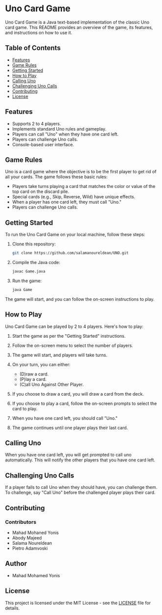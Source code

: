 # Uno Card Game

Uno Card Game is a Java text-based implementation of the classic Uno card game. This README provides an overview of the game, its features, and instructions on how to use it.

## Table of Contents
- [Features](#features)
- [Game Rules](#game-rules)
- [Getting Started](#getting-started)
- [How to Play](#how-to-play)
- [Calling Uno](#calling-uno)
- [Challenging Uno Calls](#challenging-uno-calls)
- [Contributing](#contributing)
- [License](#license)

## Features

- Supports 2 to 4 players.
- Implements standard Uno rules and gameplay.
- Players can call "Uno" when they have one card left.
- Players can challenge Uno calls.
- Console-based user interface.

## Game Rules

Uno is a card game where the objective is to be the first player to get rid of all your cards. The game follows these basic rules:

- Players take turns playing a card that matches the color or value of the top card on the discard pile.
- Special cards (e.g., Skip, Reverse, Wild) have unique effects.
- When a player has one card left, they must call "Uno."
- Players can challenge Uno calls.

## Getting Started

To run the Uno Card Game on your local machine, follow these steps:

1. Clone this repository:

   ```bash
   git clone https://github.com/salamanoureldean/UNO.git
   ```

2. Compile the Java code:

   ```bash
   javac Game.java
   ```

3. Run the game:

   ```bash
   java Game
   ```

The game will start, and you can follow the on-screen instructions to play.

## How to Play

Uno Card Game can be played by 2 to 4 players. Here's how to play:

1. Start the game as per the "Getting Started" instructions.

2. Follow the on-screen menu to select the number of players.

3. The game will start, and players will take turns.

4. On your turn, you can either:
   - (D)raw a card.
   - (P)lay a card.
   - (C)all Uno Against Other Player.

5. If you choose to draw a card, you will draw a card from the deck.

6. If you choose to play a card, follow the on-screen prompts to select the card to play.

7. When you have one card left, you should call "Uno."

8. The game continues until one player plays their last card.

## Calling Uno

When you have one card left, you will get prompted to call uno automatically. This will notify the other players that you have one card left.

## Challenging Uno Calls

If a player fails to call Uno when they should have, you can challenge them. To challenge, say "Call Uno" before the challenged player plays their card.

## Contributing

### Contributors
- Mahad Mohaned Yonis
- Abody Majeed
- Salama Noureldean
- Pietro Adamvoski

## Author
- Mahad Mohamed Yonis

## License

This project is licensed under the MIT License - see the [LICENSE](LICENSE) file for details.
